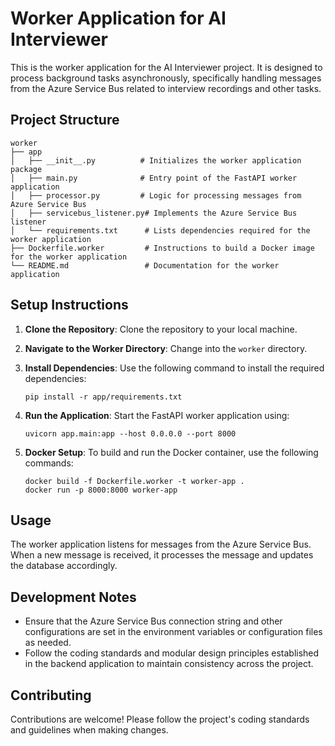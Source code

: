 # Worker Application for AI Interviewer

This is the worker application for the AI Interviewer project. It is designed to process background tasks asynchronously, specifically handling messages from the Azure Service Bus related to interview recordings and other tasks.

## Project Structure

```
worker
├── app
│   ├── __init__.py          # Initializes the worker application package
│   ├── main.py              # Entry point of the FastAPI worker application
│   ├── processor.py         # Logic for processing messages from Azure Service Bus
│   ├── servicebus_listener.py# Implements the Azure Service Bus listener
│   └── requirements.txt      # Lists dependencies required for the worker application
├── Dockerfile.worker         # Instructions to build a Docker image for the worker application
└── README.md                 # Documentation for the worker application
```

## Setup Instructions

1. **Clone the Repository**: 
   Clone the repository to your local machine.

2. **Navigate to the Worker Directory**: 
   Change into the `worker` directory.

3. **Install Dependencies**: 
   Use the following command to install the required dependencies:
   ```
   pip install -r app/requirements.txt
   ```

4. **Run the Application**: 
   Start the FastAPI worker application using:
   ```
   uvicorn app.main:app --host 0.0.0.0 --port 8000
   ```

5. **Docker Setup**: 
   To build and run the Docker container, use the following commands:
   ```
   docker build -f Dockerfile.worker -t worker-app .
   docker run -p 8000:8000 worker-app
   ```

## Usage

The worker application listens for messages from the Azure Service Bus. When a new message is received, it processes the message and updates the database accordingly. 

## Development Notes

- Ensure that the Azure Service Bus connection string and other configurations are set in the environment variables or configuration files as needed.
- Follow the coding standards and modular design principles established in the backend application to maintain consistency across the project.

## Contributing

Contributions are welcome! Please follow the project's coding standards and guidelines when making changes.